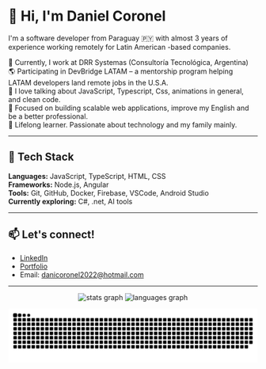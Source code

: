 # 👋 Hi, I'm Daniel Coronel

I'm a software developer from Paraguay 🇵🇾 with almost 3 years of experience working remotely for Latin American -based companies.

🔭 Currently, I work at DRR Systemas (Consultoría Tecnológica, Argentina)  
🌎 Participating in DevBridge LATAM – a mentorship program helping LATAM developers land remote jobs in the U.S.A.  
💬 I love talking about JavaScript, Typescript, Css, animations in general, and clean code.  
🎯 Focused on building scalable web applications, improve my English and be a better professional.  
🧠 Lifelong learner. Passionate about technology and my family mainly.

---

## 🚀 Tech Stack

**Languages:** JavaScript, TypeScript, HTML, CSS  
**Frameworks:** Node.js, Angular  
**Tools:** Git, GitHub, Docker, Firebase, VSCode, Android Studio  
**Currently exploring:** C#, .net, AI tools

---

## 📫 Let's connect!

- [LinkedIn](https://www.linkedin.com/in/dani-coro)  
- [Portfolio](https://danielcoronel.netlify.app/)  
- Email: danicoronel2022@hotmail.com


---


<p align="center">
  
  <img src="https://github-readme-stats.vercel.app/api?username=kokidure&hide_title=false&hide_rank=false&show_icons=true&include_all_commits=true&count_private=true&disable_animations=false&theme=dracula&locale=en&hide_border=false&order=1" height="150" alt="stats graph"  />
  <img src="https://github-readme-stats.vercel.app/api/top-langs?username=kokidure&locale=en&hide_title=false&layout=compact&card_width=320&langs_count=5&theme=dracula&hide_border=false&order=2" height="150" alt="languages graph"  />

</p>

<picture>
  <source
    media="(prefers-color-scheme: dark)"
    srcset="https://raw.githubusercontent.com/platane/snk/output/github-contribution-grid-snake-dark.svg"
  />
  <source
    media="(prefers-color-scheme: light)"
    srcset="https://raw.githubusercontent.com/platane/snk/output/github-contribution-grid-snake.svg"
  />
  <img
    alt="github contribution grid snake animation"
    src="https://raw.githubusercontent.com/platane/snk/output/github-contribution-grid-snake.svg"
  />
</picture>
